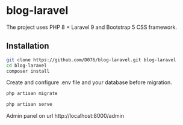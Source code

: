 # blog-laravel
The project uses PHP 8 + Laravel 9 and Bootstrap 5 CSS framework.
## Installation

```bash
git clone https://github.com/D076/blog-laravel.git blog-laravel
cd blog-laravel
composer install
```
Create and configure .env file and your database before migration.
```bash
php artisan migrate
```

```bash
php artisan serve
```
Admin panel on url http://localhost:8000/admin
